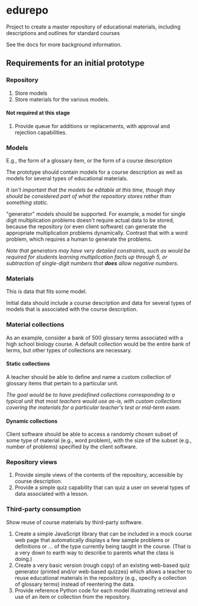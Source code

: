 edurepo
=======

Project to create a master repository of educational materials, including descriptions and outlines for standard courses

See the docs for more background information.

## Requirements for an initial prototype

### Repository

1. Store models
2. Store materials for the various models.

#### Not required at this stage

1. Provide queue for additions or replacements, with approval and rejection capabilities.

### Models

E.g., the form of a glossary item, or the form of a course description

The prototype should contain models for a course description as well as models for several types of educational materials.

*It isn't important that the models be editable at this time, though they should be considered part of what the repository stores rather than something static.*

"generator" models should be supported.  For example, a model for single digit multiplication problems doesn't require actual data to be stored, because the repository (or even client software) can generate the appropriate multiplication problems dynamically.  Contrast that with a word problem, which requires a human to generate the problems.

*Note that generators may have very detailed constraints, such as would be required for students learning multiplication facts up through 5, or subtraction of single-digit numbers that __does__ allow negative numbers.*

### Materials

This is data that fits some model.

Initial data should include a course description and data for several types of models that is associated with the course description.

### Material collections

As an example, consider a bank of 500 glossary terms associated with a high school biology course.  A default collection would be the entire bank of terms, but other types of collections are necessary.

#### Static collections

A teacher should be able to define and name a custom collection of glossary items that pertain to a particular unit.

*The goal would be to have predefined collections corresponding to a typical unit that most teachers would use as-is, with custom collections covering the materials for a particular teacher's test or mid-term exam.*

#### Dynamic collections

Client software should be able to access a randomly chosen subset of some type of material (e.g., word problem), with the size of the subset (e.g., number of problems) specified by the client software.

### Repository views

1. Provide simple views of the contents of the repository, accessible by course description.
2. Provide a simple quiz capability that can quiz a user on several types of data associated with a lesson.

### Third-party consumption

Show reuse of course materials by third-party software.

1. Create a simple JavaScript library that can be included in a mock course web page that automatically displays a few sample problems or definitions or ... of the type currently being taught in the course.  (That is a very down to earth way to describe to parents what the class is doing.)
2. Create a very basic version (rough copy) of an existing web-based quiz generator (printed and/or web-based quizzes) which allows a teacher to reuse educational materials in the repository (e.g., specify a collection of glossary terms) instead of reentering the data.
3. Provide reference Python code for each model illustrating retrieval and use of an item or collection from the repository.
